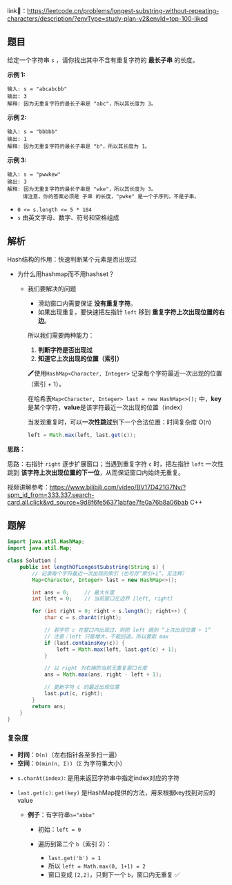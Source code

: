 link🔗：https://leetcode.cn/problems/longest-substring-without-repeating-characters/description/?envType=study-plan-v2&envId=top-100-liked

## 题目

给定一个字符串 `s` ，请你找出其中不含有重复字符的 **最长子串** 的长度。

**示例 1:**

```
输入: s = "abcabcbb"
输出: 3 
解释: 因为无重复字符的最长子串是 "abc"，所以其长度为 3。
```

**示例 2:**

```
输入: s = "bbbbb"
输出: 1
解释: 因为无重复字符的最长子串是 "b"，所以其长度为 1。
```

**示例 3:**

```text
输入: s = "pwwkew"
输出: 3
解释: 因为无重复字符的最长子串是 "wke"，所以其长度为 3。
     请注意，你的答案必须是 子串 的长度，"pwke" 是一个子序列，不是子串。
```

- `0 <= s.length <= 5 * 104`
- `s` 由英文字母、数字、符号和空格组成

## 解析

Hash结构的作用：快速判断某个元素是否出现过

* 为什么用hashmap而不用hashset？

  * 我们要解决的问题

    - 滑动窗口内需要保证 **没有重复字符**。
    - 如果出现重复，要快速把左指针 `left` 移到 **重复字符上次出现位置的右边**。

    所以我们需要两种能力：

    1. **判断字符是否出现过**
    2. **知道它上次出现的位置（索引）**
    
    🖍️使用`HashMap<Character, Integer>` 记录每个字符最近一次出现的位置（索引 + 1）。
    
    在哈希表`Map<Character, Integer> last = new HashMap<>();` 中，**key**是某个字符，**value**是该字符最近一次出现的位置（index）
    
    当发现重复时，可以**一次性跳过**到下一个合法位置：时间复杂度 O(n)
    
    ```java
    left = Math.max(left, last.get(c));
    ```
    

**思路：**

思路：右指针 `right` 逐步扩展窗口；当遇到重复字符 `c` 时，把左指针 `left` 一次性跳到 **该字符上次出现位置的下一位**，从而保证窗口内始终无重复。

视频讲解参考：https://www.bilibili.com/video/BV17D421G7Nv/?spm_id_from=333.337.search-card.all.click&vd_source=9d8f6fe56371abfae7fe0a76b8a06bab C++

## 题解

```java
import java.util.HashMap;
import java.util.Map;

class Solution {
    public int lengthOfLongestSubstring(String s) {
        // 记录每个字符最近一次出现的索引（也可存“索引+1”，见注释）
        Map<Character, Integer> last = new HashMap<>();

        int ans = 0;     // 最大长度
        int left = 0;    // 当前窗口左边界 [left, right]

        for (int right = 0; right < s.length(); right++) {
            char c = s.charAt(right);

            // 若字符 c 在窗口内出现过，则把 left 跳到 “上次出现位置 + 1”
            // 注意：left 只能增大，不能回退，所以要取 max
            if (last.containsKey(c)) {
                left = Math.max(left, last.get(c) + 1);
            }

            // 以 right 为右端的当前无重复窗口长度
            ans = Math.max(ans, right - left + 1);

            // 更新字符 c 的最近出现位置
            last.put(c, right);
        }
        return ans;
    }
}

```

### 复杂度

- **时间**：`O(n)`（左右指针各至多扫一遍）
- **空间**：`O(min(n, Σ))`（`Σ` 为字符集大小）



* `s.charAt(index)`: 是用来返回字符串中指定index对应的字符

* `last.get(c)`: `get(key)` 是HashMap提供的方法，用来根据key找到对应的value

  * **例子**：有字符串`s="abba"`		

    - 初始：`left = 0`

    - 遍历到第二个 `b`（索引 2）：
      - `last.get('b') = 1`
      - 所以 `left = Math.max(0, 1+1) = 2`
      - 窗口变成 `[2,2]`，只剩下一个 `b`，窗口内无重复 ✅
